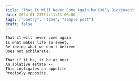 ```yaml
---
title: "That It Will Never Come Again by Emily Dickinson"
date: 2024-01-23T14:11:13-06:00
tags: ["poetry", "time", "sample post"]
draft: false
---
```


    That it will never come again
    Is what makes life so sweet.
    Believing what we don't believe
    Does not exhilarate.
    
    That if it be, it be at best
    An ablative estate --
    This instigates an appetite
    Precisely opposite.

